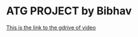 <h1> ATG PROJECT by Bibhav </h1>
<a href="https://drive.google.com/file/d/1795HEI7DBDPGpXxscKt85RFaBcFMSdbM/view?usp=sharing"> This is the link to the gdrive of video </a>
